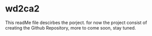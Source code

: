 # wd2ca2
This readMe file descirbes the porject. 
for now the project consist of creating the Github Repository, more to come soon, stay tuned.
